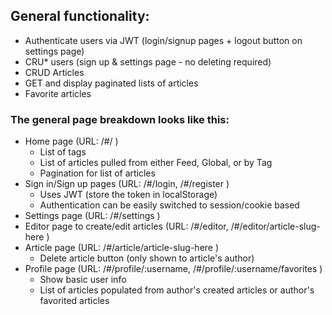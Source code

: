 ## General functionality:

* Authenticate users via JWT (login/signup pages + logout button on settings page)
* CRU* users (sign up & settings page - no deleting required)
* CRUD Articles
* GET and display paginated lists of articles
* Favorite articles


### The general page breakdown looks like this:
* Home page (URL: /#/ )
  * List of tags
  * List of articles pulled from either Feed, Global, or by Tag
  * Pagination for list of articles
* Sign in/Sign up pages (URL: /#/login, /#/register )
  * Uses JWT (store the token in localStorage)
  * Authentication can be easily switched to session/cookie based
* Settings page (URL: /#/settings )
* Editor page to create/edit articles (URL: /#/editor, /#/editor/article-slug-here )
* Article page (URL: /#/article/article-slug-here )
  * Delete article button (only shown to article's author)
* Profile page (URL: /#/profile/:username, /#/profile/:username/favorites )
  * Show basic user info
  * List of articles populated from author's created articles or author's favorited articles
